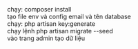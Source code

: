 <div>chạy: composer install</div>
<div>tạo file env và config email và tên database</div>
<div>chạy: php artisan key:generate       </div>
<div>
chạy lệnh php artisan migrate --seed</div>
<div>vào trang admin tạo dữ liệu</div>
